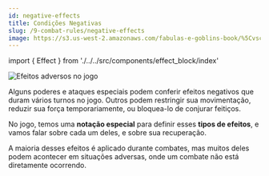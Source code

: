 ```yaml
---
id: negative-effects
title: Condições Negativas
slug: /9-combat-rules/negative-effects
image: https://s3.us-west-2.amazonaws.com/fabulas-e-goblins-book/%5Cvscode%5Cd1ff6ba0-2a31-4d40-9d34-229cfa009451.jpg
---
```


import { Effect } from './../../src/components/effect_block/index'

![Efeitos adversos no jogo](https://s3.us-west-2.amazonaws.com/fabulas-e-goblins-book/%5Cvscode%5Cd1ff6ba0-2a31-4d40-9d34-229cfa009451.jpg)

Alguns poderes e ataques especiais podem conferir efeitos negativos que duram vários turnos no jogo. Outros podem restringir sua movimentação, reduzir sua força temporariamente, ou bloquea-lo de conjurar feitiços.

No jogo, temos uma **notação especial** para definir esses **tipos de efeitos**, e vamos falar sobre cada um deles, e sobre sua recuperação.

A maioria desses efeitos é aplicado durante combates, mas muitos deles podem acontecer em situações adversas, onde um combate não está diretamente ocorrendo.

<Effect />